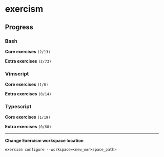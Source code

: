 # exercism

## Progress

### Bash
 
**Core exercises** `(2/13)`
 
**Extra exercises** `(2/73)`
 
### Vimscript

**Core exercises** `(1/6)`
 
**Extra exercises** `(0/14)`
 
### Typescript

**Core exercises** `(1/19)`
 
**Extra exercises** `(0/68)`


----

**Change Exercism workspace location**

    exercism configure --workspace=<new_workspace_path>
